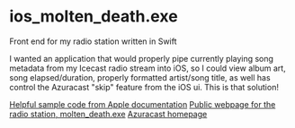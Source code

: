 # ios_molten_death.exe
Front end for my radio station written in Swift

I wanted an application that would properly pipe currently playing song metadata from my Icecast radio stream into iOS, so I could view album art, song elapsed/duration, properly formatted artist/song title, as well has control the Azuracast "skip" feature from the iOS ui. This is that solution!

[Helpful sample code from Apple documentation](https://developer.apple.com/documentation/mediaplayer/becoming_a_now_playable_app)
[Public webpage for the radio station, molten_death.exe](https://radio.castberg.media/public/molten_death.exe)
[Azuracast homepage](https://www.azuracast.com/)
